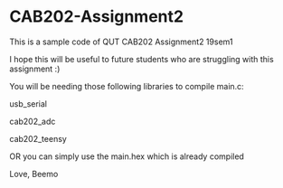 # CAB202-Assignment2
This is a sample code of QUT CAB202 Assignment2 19sem1

I hope this will be useful to future students who are struggling with this assignment :)

You will be needing those following libraries to compile main.c:

usb_serial

cab202_adc

cab202_teensy

OR you can simply use the main.hex which is already compiled

Love,
Beemo
